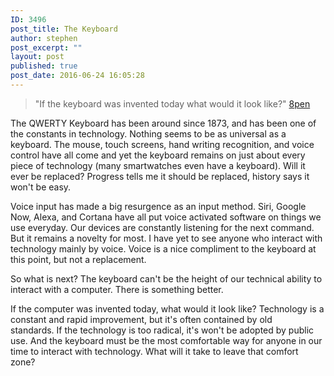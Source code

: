 ```yaml
---
ID: 3496
post_title: The Keyboard
author: stephen
post_excerpt: ""
layout: post
published: true
post_date: 2016-06-24 16:05:28
---
```

<blockquote>"If the keyboard was invented today what would it look like?" <a href="http://www.8pen.com/">8pen</a></blockquote>
<span style="font-weight: 400;">The QWERTY Keyboard has been around since 1873, and has been one of the constants in technology. Nothing seems to be as universal as a keyboard. The mouse, touch screens, hand writing recognition, and voice control have all come and yet the keyboard remains on just about every piece of technology (many smartwatches even have a keyboard). Will it ever be replaced? Progress tells me it should be replaced, history says it won't be easy. </span>

<span style="font-weight: 400;">Voice input has made a big resurgence as an input method. Siri, Google Now, Alexa, and Cortana have all put voice activated software on things we use everyday. Our devices are constantly listening for the next command. But it remains a novelty for most. I have yet to see anyone who interact with technology mainly by voice. Voice is a nice compliment to the keyboard at this point, but not a replacement. </span>

<span style="font-weight: 400;">So what is next? The keyboard can't be</span><span style="font-weight: 400;"> the height of our technical ability to interact with a computer. There is something better.</span>

<span style="font-weight: 400;">If the computer was invented today, what would it look like? Technology is a constant and rapid improvement, but it's often contained by old standards. If the technology is too radical, it's won't be adopted by public use. And the keyboard must be the most comfortable way for anyone in our time to interact with technology. What will it take to leave that comfort zone?</span>

&nbsp;